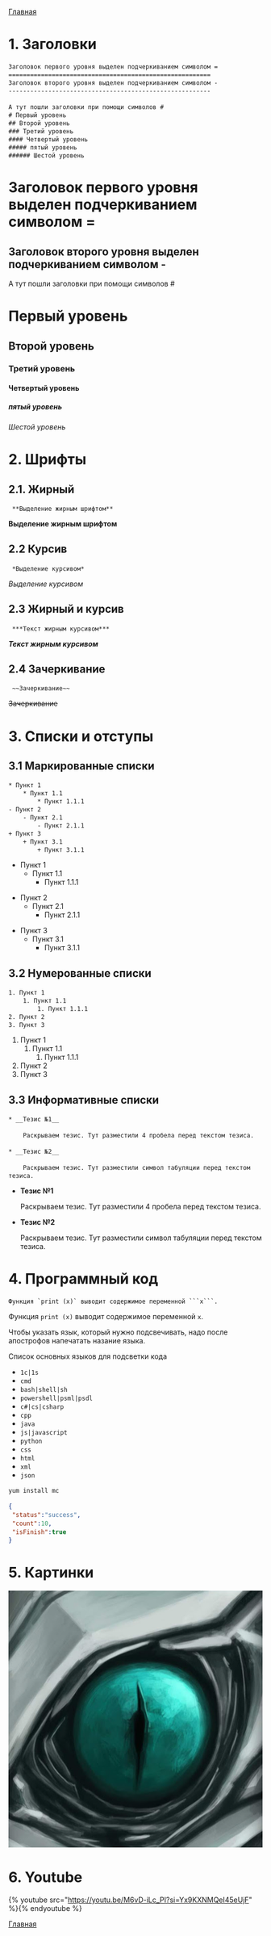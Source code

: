 [Главная][1]

# 1. Заголовки

```
Заголовок первого уровня выделен подчеркиванием символом =
========================================================
Заголовок второго уровня выделен подчеркиванием символом -
--------------------------------------------------------

А тут пошли заголовки при помощи символов #
# Первый уровень
## Второй уровень
### Третий уровень
#### Четвертый уровень
##### пятый уровень
###### Шестой уровень
```

Заголовок первого уровня выделен подчеркиванием символом =
========================================================
Заголовок второго уровня выделен подчеркиванием символом -
--------------------------------------------------------

А тут пошли заголовки при помощи символов #
# Первый уровень
## Второй уровень
### Третий уровень
#### Четвертый уровень
##### пятый уровень
###### Шестой уровень

# 2. Шрифты

## 2.1. Жирный

```
 **Выделение жирным шрифтом**
```

 **Выделение жирным шрифтом**

## 2.2 Курсив

```
 *Выделение курсивом*
```

 *Выделение курсивом*

## 2.3 Жирный и курсив

```
 ***Текст жирным курсивом***
```

***Текст жирным курсивом***

## 2.4 Зачеркивание

```
 ~~Зачеркивание~~
```

~~Зачеркивание~~

# 3. Списки и отступы

## 3.1 Маркированные списки

```
* Пункт 1
    * Пункт 1.1
        * Пункт 1.1.1
- Пункт 2
    - Пункт 2.1
        - Пункт 2.1.1
+ Пункт 3
    + Пункт 3.1
        + Пункт 3.1.1
```

* Пункт 1
    * Пункт 1.1
        * Пункт 1.1.1
- Пункт 2
    - Пункт 2.1
        - Пункт 2.1.1
+ Пункт 3
    + Пункт 3.1
        + Пункт 3.1.1

## 3.2 Нумерованные списки

```
1. Пункт 1
    1. Пункт 1.1
        1. Пункт 1.1.1
2. Пункт 2
3. Пункт 3
```

1. Пункт 1
    1. Пункт 1.1
        1. Пункт 1.1.1
2. Пункт 2
3. Пункт 3

## 3.3 Информативные списки

```
* __Тезис №1__

    Раскрываем тезис. Тут разместили 4 пробела перед текстом тезиса.

* __Тезис №2__

    Раскрываем тезис. Тут разместили символ табуляции перед текстом тезиса.
```

* __Тезис №1__

    Раскрываем тезис. Тут разместили 4 пробела перед текстом тезиса.

* __Тезис №2__

    Раскрываем тезис. Тут разместили символ табуляции перед текстом тезиса.

# 4. Программный код

```
Функция `print (x)` выводит содержимое переменной ```x```.
```

Функция `print (x)` выводит содержимое переменной ```x```.

Чтобы указать язык, который нужно подсвечивать, надо после апострофов напечатать назание языка.

Список основных языков для подсветки кода

* `1c|1s`
* `cmd`
* `bash|shell|sh`
* `powershell|psml|psdl`
* `c#|cs|csharp`
* `cpp`
* `java`
* `js|javascript`
* `python`
* `css`
* `html`
* `xml`
* `json`

```cmd
yum install mc
```

```json
{
 "status":"success",
 "count":10,
 "isFinish":true
}
```

# 5. Картинки

![pic1](img/photo.jpg)

# 6. Youtube

{% youtube src="https://youtu.be/M6vD-iLc_PI?si=Yx9KXNMQeI45eUjF" %}{% endyoutube %}

[Главная][1]

[1]: /knowledge-base/
